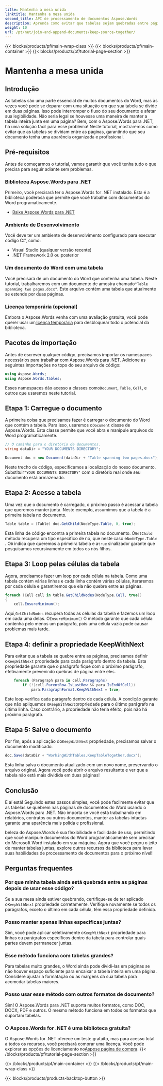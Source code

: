 ```yaml
---
title: Mantenha a mesa unida
linktitle: Mantenha a mesa unida
second_title: API de processamento de documentos Aspose.Words
description: Aprenda como evitar que tabelas sejam quebradas entre páginas usando o Aspose.Words para .NET com este guia passo a passo. Garanta documentos Word limpos e com aparência profissional
weight: 10
url: /pt/net/join-and-append-documents/keep-source-together/
---
```


{{< blocks/products/pf/main-wrap-class >}}
{{< blocks/products/pf/main-container >}}
{{< blocks/products/pf/tutorial-page-section >}}

# Mantenha a mesa unida

## Introdução

As tabelas são uma parte essencial de muitos documentos do Word, mas às vezes você pode se deparar com uma situação em que sua tabela se divide em duas páginas. Isso pode interromper o fluxo do seu documento e afetar sua legibilidade. Não seria legal se houvesse uma maneira de manter a tabela inteira junta em uma página? Bem, com o Aspose.Words para .NET, há uma solução fácil para esse problema! Neste tutorial, mostraremos como evitar que as tabelas se dividam entre as páginas, garantindo que seu documento tenha uma aparência organizada e profissional.

## Pré-requisitos

Antes de começarmos o tutorial, vamos garantir que você tenha tudo o que precisa para seguir adiante sem problemas.

### Biblioteca Aspose.Words para .NET

Primeiro, você precisará ter o Aspose.Words for .NET instalado. Esta é a biblioteca poderosa que permite que você trabalhe com documentos do Word programaticamente.

- [Baixe Aspose.Words para .NET](https://releases.aspose.com/words/net/)

### Ambiente de Desenvolvimento

Você deve ter um ambiente de desenvolvimento configurado para executar código C#, como:

- Visual Studio (qualquer versão recente)
- .NET Framework 2.0 ou posterior

### Um documento do Word com uma tabela

 Você precisará de um documento do Word que contenha uma tabela. Neste tutorial, trabalharemos com um documento de amostra chamado`"Table spanning two pages.docx"`. Este arquivo contém uma tabela que atualmente se estende por duas páginas.

### Licença temporária (opcional)

 Embora o Aspose.Words venha com uma avaliação gratuita, você pode querer usar um[licença temporária](https://purchase.aspose.com/temporary-license/) para desbloquear todo o potencial da biblioteca.

## Pacotes de importação

Antes de escrever qualquer código, precisamos importar os namespaces necessários para trabalhar com Aspose.Words para .NET. Adicione as seguintes importações no topo do seu arquivo de código:

```csharp
using Aspose.Words;
using Aspose.Words.Tables;
```

 Esses namespaces dão acesso a classes como`Document`, `Table`, `Cell`, e outros que usaremos neste tutorial.

## Etapa 1: Carregue o documento

 A primeira coisa que precisamos fazer é carregar o documento do Word que contém a tabela. Para isso, usaremos o`Document` classe de Aspose.Words. Esta classe permite que você abra e manipule arquivos do Word programaticamente.

```csharp
// O caminho para o diretório de documentos.
string dataDir = "YOUR DOCUMENTS DIRECTORY";

Document doc = new Document(dataDir + "Table spanning two pages.docx");
```

 Neste trecho de código, especificamos a localização do nosso documento. Substituir`"YOUR DOCUMENTS DIRECTORY"` com o diretório real onde seu documento está armazenado.

## Etapa 2: Acesse a tabela

Uma vez que o documento é carregado, o próximo passo é acessar a tabela que queremos manter junta. Neste exemplo, assumimos que a tabela é a primeira tabela no documento.

```csharp
Table table = (Table) doc.GetChild(NodeType.Table, 0, true);
```

 Esta linha de código encontra a primeira tabela no documento. O`GetChild` método recupera um tipo específico de nó, que neste caso é`NodeType.Table` . O`0` indica que queremos a primeira tabela e a`true` sinalizador garante que pesquisamos recursivamente em todos os nós filhos.

## Etapa 3: Loop pelas células da tabela

Agora, precisamos fazer um loop por cada célula na tabela. Como uma tabela contém várias linhas e cada linha contém várias células, iteraremos por cada célula e garantiremos que ela não quebre entre as páginas.

```csharp
foreach (Cell cell in table.GetChildNodes(NodeType.Cell, true))
{
    cell.EnsureMinimum();
```

 Aqui,`GetChildNodes` recupera todas as células da tabela e fazemos um loop em cada uma delas. O`EnsureMinimum()` O método garante que cada célula contenha pelo menos um parágrafo, pois uma célula vazia pode causar problemas mais tarde.

## Etapa 4: definir a propriedade KeepWithNext

 Para evitar que a tabela se quebre entre as páginas, precisamos definir o`KeepWithNext` propriedade para cada parágrafo dentro da tabela. Esta propriedade garante que o parágrafo fique com o próximo parágrafo, efetivamente prevenindo quebras de página entre eles.

```csharp
    foreach (Paragraph para in cell.Paragraphs)
        if (!(cell.ParentRow.IsLastRow && para.IsEndOfCell))
            para.ParagraphFormat.KeepWithNext = true;
```

 Este loop verifica cada parágrafo dentro de cada célula. A condição garante que não apliquemos o`KeepWithNext`propriedade para o último parágrafo na última linha. Caso contrário, a propriedade não teria efeito, pois não há próximo parágrafo.

## Etapa 5: Salve o documento

 Por fim, após a aplicação do`KeepWithNext` propriedade, precisamos salvar o documento modificado.

```csharp
doc.Save(dataDir + "WorkingWithTables.KeepTableTogether.docx");
```

Esta linha salva o documento atualizado com um novo nome, preservando o arquivo original. Agora você pode abrir o arquivo resultante e ver que a tabela não está mais dividida em duas páginas!

## Conclusão

E aí está! Seguindo estes passos simples, você pode facilmente evitar que as tabelas se quebrem nas páginas de documentos do Word usando o Aspose.Words para .NET. Não importa se você está trabalhando em relatórios, contratos ou outros documentos, manter as tabelas intactas garante uma aparência mais polida e profissional.

beleza do Aspose.Words é sua flexibilidade e facilidade de uso, permitindo que você manipule documentos do Word programaticamente sem precisar do Microsoft Word instalado em sua máquina. Agora que você pegou o jeito de manter tabelas juntas, explore outros recursos da biblioteca para levar suas habilidades de processamento de documentos para o próximo nível!

## Perguntas frequentes

### Por que minha tabela ainda está quebrada entre as páginas depois de usar esse código?

 Se a sua mesa ainda estiver quebrando, certifique-se de ter aplicado o`KeepWithNext` propriedade corretamente. Verifique novamente se todos os parágrafos, exceto o último em cada célula, têm essa propriedade definida.

### Posso manter apenas linhas específicas juntas?

 Sim, você pode aplicar seletivamente o`KeepWithNext` propriedade para linhas ou parágrafos específicos dentro da tabela para controlar quais partes devem permanecer juntas.

### Esse método funciona com tabelas grandes?

Para tabelas muito grandes, o Word ainda pode dividi-las em páginas se não houver espaço suficiente para encaixar a tabela inteira em uma página. Considere ajustar a formatação ou as margens da sua tabela para acomodar tabelas maiores.

### Posso usar esse método com outros formatos de documento?

Sim! O Aspose.Words para .NET suporta muitos formatos, como DOC, DOCX, PDF e outros. O mesmo método funciona em todos os formatos que suportam tabelas.

### O Aspose.Words for .NET é uma biblioteca gratuita?

 O Aspose.Words for .NET oferece um teste gratuito, mas para acesso total a todos os recursos, você precisará comprar uma licença. Você pode explorar as opções de licenciamento no[Aspose página de compra](https://purchase.aspose.com/buy).
{{< /blocks/products/pf/tutorial-page-section >}}

{{< /blocks/products/pf/main-container >}}
{{< /blocks/products/pf/main-wrap-class >}}

{{< blocks/products/products-backtop-button >}}
